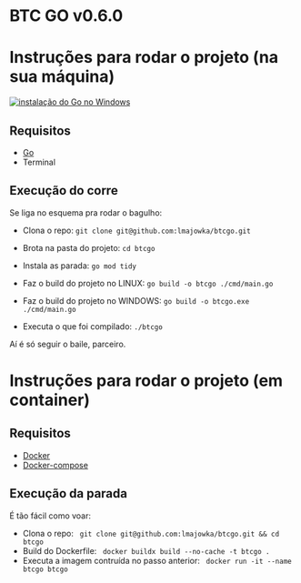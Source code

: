 # BTC GO v0.6.0

# Instruções para rodar o projeto (na sua máquina)

[![instalação do Go no Windows](https://img.youtube.com/vi/679Zc7ZQLtI/0.jpg)](https://www.youtube.com/watch?v=679Zc7ZQLtI)

## Requisitos
  -  [Go][install-go]
  -  Terminal

## Execução do corre
Se liga no esquema pra rodar o bagulho:

 * Clona o repo:
  ``` git clone git@github.com:lmajowka/btcgo.git ```
 * Brota na pasta do projeto:
  ``` cd btcgo ```
 * Instala as parada:
 ``` go mod tidy ```
 * Faz o build do projeto no LINUX:
 ``` go build -o btcgo ./cmd/main.go ``` 

  * Faz o build do projeto no WINDOWS:
 ``` go build -o btcgo.exe ./cmd/main.go ``` 
 * Executa o que foi compilado:
 ``` ./btcgo ```

Aí é só seguir o baile, parceiro.

# Instruções para rodar o projeto (em container)

## Requisitos
  -  [Docker][install-docker]
  -  [Docker-compose][install-docker-compose]

## Execução da parada
É tão fácil como voar:

 * Clona o repo:
  ``` git clone git@github.com:lmajowka/btcgo.git && cd btcgo```
 * Build do Dockerfile:
   ``` docker buildx build --no-cache -t btcgo .```
 * Executa a imagem contruída no passo anterior:
   ``` docker run -it --name btcgo btcgo```



[install-go]: https://go.dev/doc/install
[install-docker]: https://www.docker.com/get-started/
[install-docker-compose]: https://docs.docker.com/compose/install/